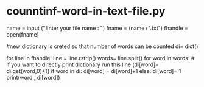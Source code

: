 # counntinf-word-in-text-file.py
name = input ("Enter your file name : ")
fname = (name+".txt")
fhandle = open(fname)

#new dictionary is creted so that number of words can be counted
di= dict()

for line in fhandle:
    line = line.rstrip()
    words= line.split()
    for word in words:
        # if you want to directly print dictionary run this line (di[word]= di.get(word,0)+1)
        if word in di:
            di[word] = di[word]+1
        else:
            di[word]= 1
        print(word , di[word])
